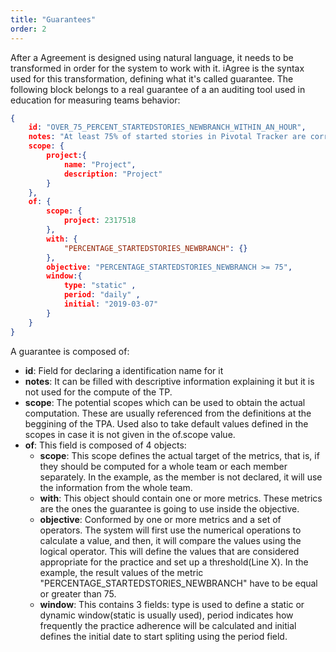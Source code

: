 ```yaml
---
title: "Guarantees"
order: 2
---
```


After a Agreement is designed using natural language, it needs to be transformed in order for the system to work with it. iAgree is the syntax used for this transformation, defining what it's called guarantee. The following block belongs to a real guarantee of a an auditing tool used in education for measuring teams behavior:

```json  class:"lineNo"
{
    id: "OVER_75_PERCENT_STARTEDSTORIES_NEWBRANCH_WITHIN_AN_HOUR",
    notes: "At least 75% of started stories in Pivotal Tracker are correlated with the creation of a branch in GitHub within an hour.",
    scope: {
        project:{
            name: "Project",
            description: "Project"
        }
    },
    of: {
        scope: {
            project: 2317518
        },
        with: {
            "PERCENTAGE_STARTEDSTORIES_NEWBRANCH": {}
        },
        objective: "PERCENTAGE_STARTEDSTORIES_NEWBRANCH >= 75",        
        window:{
            type: "static" ,
            period: "daily" ,
            initial: "2019-03-07"
        }
    }    
}
```

A guarantee is composed of:
* **id**: Field for declaring a identification name for it
* **notes**: It can be filled with descriptive information 
explaining it but it is not used for the compute of the TP.
* **scope**: The potential scopes which can be used to obtain the actual computation. These are usually referenced from the definitions at the beggining of the TPA. Used also to take default values defined in the scopes in case it is not given in the of.scope value.
* **of**: This field is composed of 4 objects:
    * **scope**: This scope defines the actual target of the metrics, that is, if they should be computed for a whole team or each member separately. In the example, as the member is not declared, it will use the information from the whole team.
    * **with**: This object should contain one or more metrics. These metrics are the ones the guarantee is going to use inside the objective.
    * **objective**: Conformed by one or more metrics and a set of operators. The system will first use the numerical operations to calculate a value, and then, it will compare the values using the logical operator. This will define the values that are considered appropriate for the practice and set up a threshold(Line X). In the example, the result values of the metric "PERCENTAGE_STARTEDSTORIES_NEWBRANCH" have to be equal or greater than 75. 
    * **window**: This contains 3 fields: type is used to define a static or dynamic window(static is usually used), period indicates how frequently the practice adherence will be calculated and initial defines the initial date to start spliting using the period field.
    

